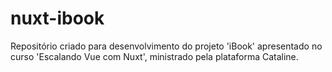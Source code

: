 # nuxt-ibook
Repositório criado para desenvolvimento do projeto 'iBook' apresentado no curso 'Escalando Vue com Nuxt', ministrado pela plataforma Cataline.
